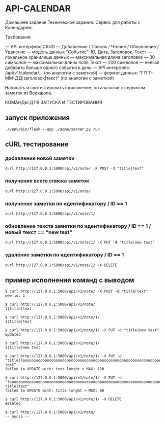 # API-CALENDAR
Домашнее задание
Техническое задание: Сервис для работы с Календарем.

Требования:

— API интерфейс CRUD — Добавление / Список / Чтение / Обновление / Удаление
— модель данных "Событие": ID, Дата, Заголовок, Текст
— локальное хранилище данных
— максимальная длина заголовка — 30 символов
— максимальная длина поля Текст — 200 символов
— нельзя добавить больше одного события в день
— API интерфейс: /api/v1/calendar/… (по аналогии с заметкой)
— формат данных: "ГГГГ-ММ-ДД|заголовок|текст" (по аналогии с заметкой)

Написать и протестировать приложение, по аналогии с сервисом заметок из Воркшопа.

КОМАНДЫ ДЛЯ ЗАПУСКА И ТЕСТИРОВАНИЯ

## запуск приложения

```
./venv/bin/flask --app ./acme/server.py run
```


## cURL тестирование

### добавление новой заметки
```
curl http://127.0.0.1:5000/api/v1/note/ -X POST -d "title|text"
```

### получение всего списка заметок
```
curl http://127.0.0.1:5000/api/v1/note/
```

### получение заметки по идентификатору / ID == 1
```
curl http://127.0.0.1:5000/api/v1/note/1/
```

### обновление текста заметки по идентификатору / ID == 1 /  новый текст == "new text"
```
curl http://127.0.0.1:5000/api/v1/note/1/ -X PUT -d "title|new text"
```

### удаление заметки по идентификатору / ID == 1
```
curl http://127.0.0.1:5000/api/v1/note/1/ -X DELETE
```


## пример исполнения команд с выводом

```
$ curl http://127.0.0.1:5000/api/v1/note/ -X POST -d "title|text"
new id: 1

$ curl http://127.0.0.1:5000/api/v1/note/
1|title|text

$ curl http://127.0.0.1:5000/api/v1/note/1/
1|title|text

$ curl http://127.0.0.1:5000/api/v1/note/1/ -X PUT -d "title|new text"
updated

$ curl http://127.0.0.1:5000/api/v1/note/1/
1|title|new text

$ curl http://127.0.0.1:5000/api/v1/note/1/ -X PUT -d "title|loooooooooooooooooooooooooooooooooooooooooooooooooooooooooooooooooooooooooooooooooooooooooooooooooooooooooooooooooooooooooong text"
failed to UPDATE with: text lenght > MAX: 120

$ curl http://127.0.0.1:5000/api/v1/note/1/ -X PUT -d "loooooooooooooooooooooooooooooooooooooooooooooooooooooooooooooooooooooooooooooooooooong title|text"
failed to UPDATE with: title lenght > MAX: 60

$ curl http://127.0.0.1:5000/api/v1/note/1/ -X DELETE
deleted

$ curl http://127.0.0.1:5000/api/v1/note/
-- пусто --
```
